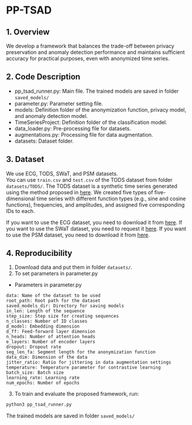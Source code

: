 # **PP-TSAD**

## 1. Overview
We develop a framework that balances the trade-off between privacy preservation and anomaly detection performance and maintains sufficient accuracy for practical purposes, even with anonymized time series.

## 2. Code Description
- pp_tsad_runner.py: Main file. The trained models are saved in folder `saved_models/`
- parameter.py: Parameter setting file.
- models: Definition folder of the anonymization function, privacy model, and anomaly detection model.
- TimeSeriesProject: Definition folder of the classification model.
- data_loader.py: Pre-processing file for datasets.
- augmentations.py: Processing file for data augmentation.
- datasets: Dataset folder.

## 3. Dataset
We use ECG, TODS, SWaT, and PSM datasets.  
You can use `train.csv` and `test.csv` of the TODS dataset from folder `datasets/TODS/`.
The TODS dataset is a synthetic time series generated using the method proposed in [here](https://datasets-benchmarks-proceedings.neurips.cc/paper_files/paper/2021/file/ec5decca5ed3d6b8079e2e7e7bacc9f2-Paper-round1.pdf).
We created five types of five-dimensional time series with different function types (e.g., sine and cosine functions), frequencies, and amplitudes, and assigned five corresponding IDs to each.

If you want to use the ECG dataset, you need to download it from [here](https://physionet.org/content/mitdb/1.0.0/).
If you want to use the SWaT dataset, you need to request it [here](https://itrust.sutd.edu.sg/itrust-labs_datasets/).
If you want to use the PSM dataset, you need to download it from [here](https://drive.google.com/drive/folders/1RaIJQ8esoWuhyphhmMaH-VCDh-WIluRR).

## 4. Reproducibility
1. Download data and put them in folder `datasets/`.
2. To set parameters in parameter.py
- Parameters in parameter.py
```
data: Name of the dataset to be used
root_path: Root path for the dataset
saved_models_dir: Directory for saving models
in_len: Length of the sequence
step_size: Step size for creating sequences
n_classes: Number of ID classes
d_model: Embedding dimension
d_ff: Feed-forward layer dimension
n_heads: Number of attention heads
e_layers: Number of encoder layers
dropout: Dropout rate
seg_len_fa: Segment length for the anonymization function
data_dim: Dimension of the data
jitter_ratio: Ratio for jittering in data augmentation settings
temperature: Temperature parameter for contrastive learning
batch_size: Batch size
learning_rate: Learning rate
num_epochs: Number of epochs
```
3. To train and evaluate the proposed framework, run:  
```python
python3 pp_tsad_runner.py
```
The trained models are saved in folder `saved_models/`
